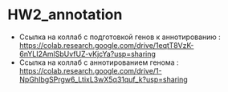 # HW2_annotation

- Ссылка на коллаб с подготовкой генов к аннотированию : https://colab.research.google.com/drive/1eqtT8VzK-6nYLI2AmlSbUvfUZ-vKjcYa?usp=sharing
- Ссылка на коллаб с аннотированием генома : https://colab.research.google.com/drive/1-NpGhIbgSPrgw6_LtixL3wX5q31quf_k?usp=sharing

